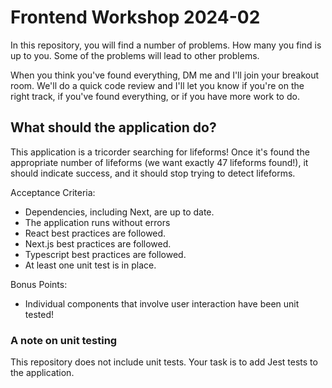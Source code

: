 # Frontend Workshop 2024-02

In this repository, you will find a number of problems. How many you find is up to you.
Some of the problems will lead to other problems.

When you think you've found everything, DM me and I'll join your breakout room.
We'll do a quick code review and I'll let you know if you're on the right track,
if you've found everything, or if you have more work to do.

## What should the application do?

This application is a tricorder searching for lifeforms! Once it's found the appropriate
number of lifeforms (we want exactly 47 lifeforms found!), it should indicate success,
and it should stop trying to detect lifeforms.

Acceptance Criteria:

- Dependencies, including Next, are up to date.
- The application runs without errors
- React best practices are followed.
- Next.js best practices are followed.
- Typescript best practices are followed.
- At least one unit test is in place.

Bonus Points:

- Individual components that involve user interaction have been unit tested!

### A note on unit testing

This repository does not include unit tests. Your task is to add Jest tests to the application.



